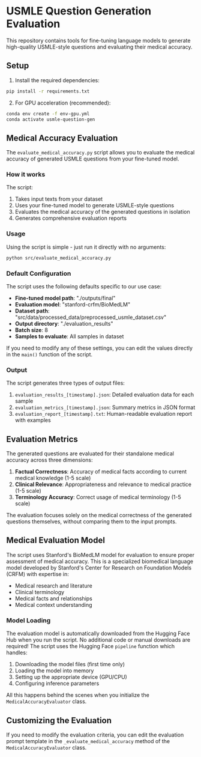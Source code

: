 # USMLE Question Generation Evaluation

This repository contains tools for fine-tuning language models to generate high-quality USMLE-style questions and evaluating their medical accuracy.

## Setup

1. Install the required dependencies:

```bash
pip install -r requirements.txt
```

2. For GPU acceleration (recommended):
```bash
conda env create -f env-gpu.yml
conda activate usmle-question-gen
```

## Medical Accuracy Evaluation

The `evaluate_medical_accuracy.py` script allows you to evaluate the medical accuracy of generated USMLE questions from your fine-tuned model.

### How it works

The script:
1. Takes input texts from your dataset
2. Uses your fine-tuned model to generate USMLE-style questions
3. Evaluates the medical accuracy of the generated questions in isolation
4. Generates comprehensive evaluation reports

### Usage

Using the script is simple - just run it directly with no arguments:

```bash
python src/evaluate_medical_accuracy.py
```

### Default Configuration

The script uses the following defaults specific to our use case:

- **Fine-tuned model path**: "./outputs/final"
- **Evaluation model**: "stanford-crfm/BioMedLM"
- **Dataset path**: "src/data/processed_data/preprocessed_usmle_dataset.csv"
- **Output directory**: "./evaluation_results"
- **Batch size**: 8
- **Samples to evaluate**: All samples in dataset

If you need to modify any of these settings, you can edit the values directly in the `main()` function of the script.

### Output

The script generates three types of output files:
1. `evaluation_results_[timestamp].json`: Detailed evaluation data for each sample
2. `evaluation_metrics_[timestamp].json`: Summary metrics in JSON format
3. `evaluation_report_[timestamp].txt`: Human-readable evaluation report with examples

## Evaluation Metrics

The generated questions are evaluated for their standalone medical accuracy across three dimensions:
1. **Factual Correctness**: Accuracy of medical facts according to current medical knowledge (1-5 scale)
2. **Clinical Relevance**: Appropriateness and relevance to medical practice (1-5 scale)
3. **Terminology Accuracy**: Correct usage of medical terminology (1-5 scale)

The evaluation focuses solely on the medical correctness of the generated questions themselves, without comparing them to the input prompts.

## Medical Evaluation Model

The script uses Stanford's BioMedLM model for evaluation to ensure proper assessment of medical accuracy. This is a specialized biomedical language model developed by Stanford's Center for Research on Foundation Models (CRFM) with expertise in:

- Medical research and literature
- Clinical terminology
- Medical facts and relationships
- Medical context understanding

### Model Loading

The evaluation model is automatically downloaded from the Hugging Face Hub when you run the script. No additional code or manual downloads are required! The script uses the Hugging Face `pipeline` function which handles:

1. Downloading the model files (first time only)
2. Loading the model into memory
3. Setting up the appropriate device (GPU/CPU)
4. Configuring inference parameters

All this happens behind the scenes when you initialize the `MedicalAccuracyEvaluator` class.

## Customizing the Evaluation

If you need to modify the evaluation criteria, you can edit the evaluation prompt template in the `_evaluate_medical_accuracy` method of the `MedicalAccuracyEvaluator` class. 